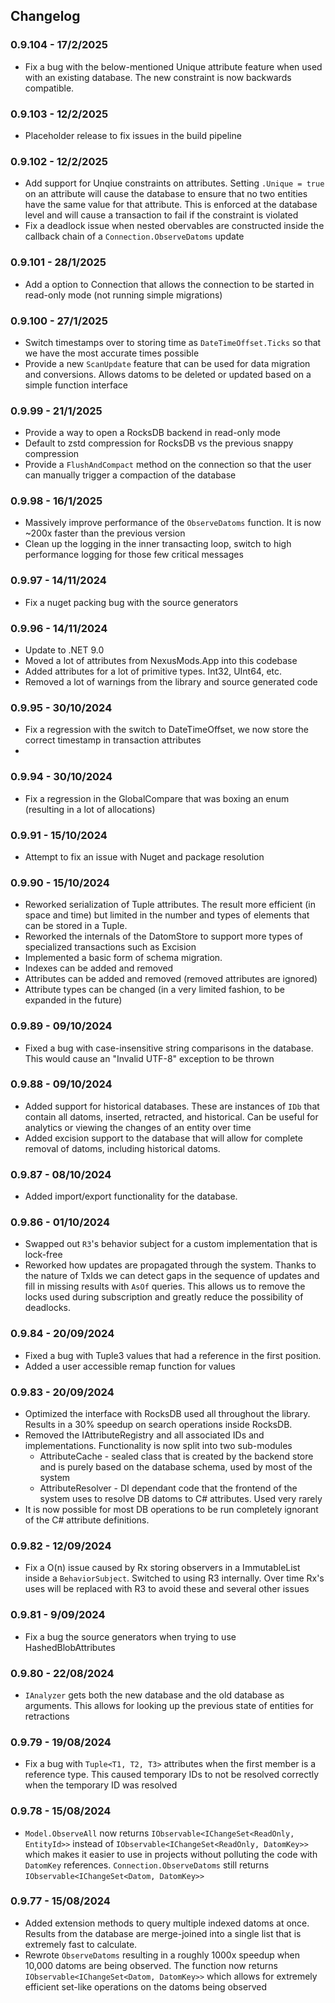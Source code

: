 ## Changelog

### 0.9.104 - 17/2/2025
* Fix a bug with the below-mentioned Unique attribute feature when used with an existing database. The new constraint is now
backwards compatible.

### 0.9.103 - 12/2/2025
* Placeholder release to fix issues in the build pipeline

### 0.9.102 - 12/2/2025
* Add support for Unqiue constraints on attributes. Setting `.Unique = true` on an attribute will cause the database to ensure
that no two entities have the same value for that attribute. This is enforced at the database level and will cause a transaction
to fail if the constraint is violated
* Fix a deadlock issue when nested obervables are constructed inside the callback chain of a `Connection.ObserveDatoms` update

### 0.9.101 - 28/1/2025
* Add a option to Connection that allows the connection to be started in read-only mode (not running simple migrations)

### 0.9.100 - 27/1/2025
* Switch timestamps over to storing time as `DateTimeOffset.Ticks` so that we have the most accurate times possible
* Provide a new `ScanUpdate` feature that can be used for data migration and conversions. Allows datoms to be deleted or 
updated based on a simple function interface

### 0.9.99 - 21/1/2025
* Provide a way to open a RocksDB backend in read-only mode
* Default to zstd compression for RocksDB vs the previous snappy compression
* Provide a `FlushAndCompact` method on the connection so that the user can manually trigger a compaction of the database

### 0.9.98 - 16/1/2025
* Massively improve performance of the `ObserveDatoms` function. It is now ~200x faster than the previous version
* Clean up the logging in the inner transacting loop, switch to high performance logging for those few critical messages

### 0.9.97 - 14/11/2024
* Fix a nuget packing bug with the source generators

### 0.9.96 - 14/11/2024
* Update to .NET 9.0
* Moved a lot of attributes from NexusMods.App into this codebase
* Added attributes for a lot of primitive types. Int32, UInt64, etc.
* Removed a lot of warnings from the library and source generated code

### 0.9.95 - 30/10/2024
* Fix a regression with the switch to DateTimeOffset, we now store the correct timestamp in transaction attributes
* 
### 0.9.94 - 30/10/2024
* Fix a regression in the GlobalCompare that was boxing an enum (resulting in a lot of allocations)

### 0.9.91 - 15/10/2024
* Attempt to fix an issue with Nuget and package resolution

### 0.9.90 - 15/10/2024
* Reworked serialization of Tuple attributes. The result more efficient (in space and time) but limited in the number and types of elements that can be stored in a Tuple.
* Reworked the internals of the DatomStore to support more types of specialized transactions such as Excision
* Implemented a basic form of schema migration.
 * Indexes can be added and removed
 * Attributes can be added and removed (removed attributes are ignored)
 * Attribute types can be changed (in a very limited fashion, to be expanded in the future)

### 0.9.89 - 09/10/2024
* Fixed a bug with case-insensitive string comparisons in the database. This would cause an "Invalid UTF-8" exception to be thrown

### 0.9.88 - 09/10/2024
* Added support for historical databases. These are instances of `IDb` that contain all datoms, inserted, retracted, and historical.
Can be useful for analytics or viewing the changes of an entity over time
* Added excision support to the database that will allow for complete removal of datoms, including historical datoms.

### 0.9.87 - 08/10/2024
* Added import/export functionality for the database.

### 0.9.86 - 01/10/2024
* Swapped out `R3`'s behavior subject for a custom implementation that is lock-free
* Reworked how updates are propagated through the system. Thanks to the nature of TxIds we can detect gaps in the sequence of updates
and fill in missing results with `AsOf` queries. This allows us to remove the locks used during subscription and greatly reduce the
possibility of deadlocks.

### 0.9.84 - 20/09/2024
* Fixed a bug with Tuple3 values that had a reference in the first position.
* Added a user accessible remap function for values

### 0.9.83 - 20/09/2024
* Optimized the interface with RocksDB used all throughout the library. Results in a 30% speedup on search operations
inside RocksDB.
* Removed the IAttributeRegistry and all associated IDs and implementations. Functionality is now split into two sub-modules
  * AttributeCache - sealed class that is created by the backend store and is purely based on the database schema, used by most of the system
  * AttributeResolver - DI dependant code that the frontend of the system uses to resolve DB datoms to C# attributes. Used very rarely
* It is now possible for most DB operations to be run completely ignorant of the C# attribute definitions.  

### 0.9.82 - 12/09/2024
* Fix a O(n) issue caused by Rx storing observers in a ImmutableList inside a `BehaviorSubject`. Switched to using R3 internally. Over 
time Rx's uses will be replaced with R3 to avoid these and several other issues

### 0.9.81 - 9/09/2024
* Fix a bug the source generators when trying to use HashedBlobAttributes

### 0.9.80 - 22/08/2024
* `IAnalyzer` gets both the new database and the old database as arguments. This allows for looking up the previous state of entities for retractions

### 0.9.79 - 19/08/2024
* Fix a bug with `Tuple<T1, T2, T3>` attributes when the first member is a reference type. This caused temporary IDs to not
be resolved correctly when the temporary ID was resolved

### 0.9.78 - 15/08/2024
* `Model.ObserveAll` now returns `IObservable<IChangeSet<ReadOnly, EntityId>>` instead of `IObservable<IChangeSet<ReadOnly, DatomKey>>` which makes it
easier to use in projects without polluting the code with `DatomKey` references. `Connection.ObserveDatoms` still returns `IObservable<IChangeSet<Datom, DatomKey>>`

### 0.9.77 - 15/08/2024
* Added extension methods to query multiple indexed datoms at once. Results from the database are merge-joined into a
single list that is extremely fast to calculate. 
* Rewrote `ObserveDatoms` resulting in a roughly 1000x speedup when 10,000 datoms are being observed. The function now returns
`IObservable<IChangeSet<Datom, DatomKey>>` which allows for extremely efficient set-like operations on the datoms being observed
